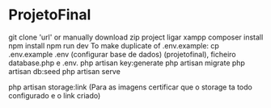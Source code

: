 # ProjetoFinal

git clone 'url' or manually download zip project
ligar xampp
composer install
npm install
npm run dev
To make duplicate of .env.example: cp .env.example .env (configurar base de dados) (projetofinal), ficheiro database.php e .env. 
php artisan key:generate
php artisan migrate
php artisan db:seed
php artisan serve


php artisan storage:link
(Para as imagens certificar que o storage ta todo configurado e o link criado)
